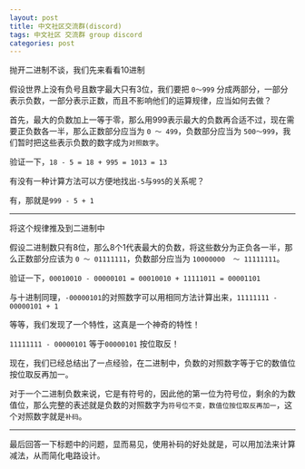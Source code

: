 ```yaml
---
layout: post
title: 中文社区交流群(discord)
tags: 中文社区 交流群 group discord
categories: post
---
```


抛开二进制不谈，我们先来看看10进制

假设世界上没有负号且数字最大只有3位，我们要把 `0～999` 分成两部分，一部分表示负数，一部分表示正数，而且不影响他们的运算规律，应当如何去做？

首先，最大的负数加上一等于零，那么用999表示最大的负数再合适不过，现在需要正负数各一半，那么正数部分应当为 `0 ～ 499`，负数部分应当为 `500～999`，我们暂时把这些表示负数的数字成为`对照数字`。

验证一下，`18 - 5 = 18 + 995 = 1013 = 13`

有没有一种计算方法可以方便地找出`-5`与`995`的关系呢？

有，那就是`999 - 5 + 1`

---

将这个规律推及到二进制中

假设二进制数只有8位，那么8个1代表最大的负数，将这些数分为正负各一半，那么正数部分应该为 `0 ～ 01111111`，负数部分应当为 `10000000  ～ 11111111`。

验证一下，`00010010 - 00000101 = 00010010 + 11111011 = 00001101`

与十进制同理，`-00000101`的对照数字可以用相同方法计算出来，`11111111 - 00000101 + 1`

等等，我们发现了一个特性，这真是一个神奇的特性！

`11111111 - 00000101` 等于`00000101` 按位取反！

现在，我们已经总结出了一点经验，在二进制中，负数的对照数字等于它的数值位按位取反再加一。

对于一个二进制负数来说，它是有符号的，因此他的第一位为符号位，剩余的为数值位，那么完整的表述就是负数的对照数字为`符号位不变，数值位按位取反再加一`，这个对照数字就是`补码`。

---

最后回答一下标题中的问题，显而易见，使用补码的好处就是，可以用加法来计算减法，从而简化电路设计。



